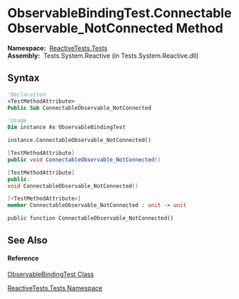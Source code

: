 # ObservableBindingTest.ConnectableObservable\_NotConnected Method

**Namespace:**  [ReactiveTests.Tests](ReactiveTests.Tests\ReactiveTests.Tests.md)  
**Assembly:**  Tests.System.Reactive (in Tests.System.Reactive.dll)

## Syntax

```vb
'Declaration
<TestMethodAttribute> _
Public Sub ConnectableObservable_NotConnected
```

```vb
'Usage
Dim instance As ObservableBindingTest

instance.ConnectableObservable_NotConnected()
```

```csharp
[TestMethodAttribute]
public void ConnectableObservable_NotConnected()
```

```c++
[TestMethodAttribute]
public:
void ConnectableObservable_NotConnected()
```

```fsharp
[<TestMethodAttribute>]
member ConnectableObservable_NotConnected : unit -> unit 
```

```jscript
public function ConnectableObservable_NotConnected()
```

## See Also

#### Reference

[ObservableBindingTest Class](ObservableBindingTest\ObservableBindingTest.md)

[ReactiveTests.Tests Namespace](ReactiveTests.Tests\ReactiveTests.Tests.md)




